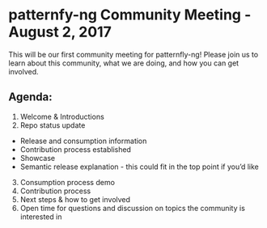 # patternfy-ng Community Meeting - August 2, 2017

This will be our first community meeting for patternfly-ng!  Please join us to learn about this community, what we are doing, and how you can get involved.

## Agenda:
1. Welcome & Introductions
2. Repo status update
  * Release and consumption information
  * Contribution process established
  * Showcase
  * Semantic release explanation - this could fit in the top point if you’d like
3. Consumption process demo
4. Contribution process
5. Next steps & how to get involved
6. Open time for questions and discussion on topics the community is interested in
